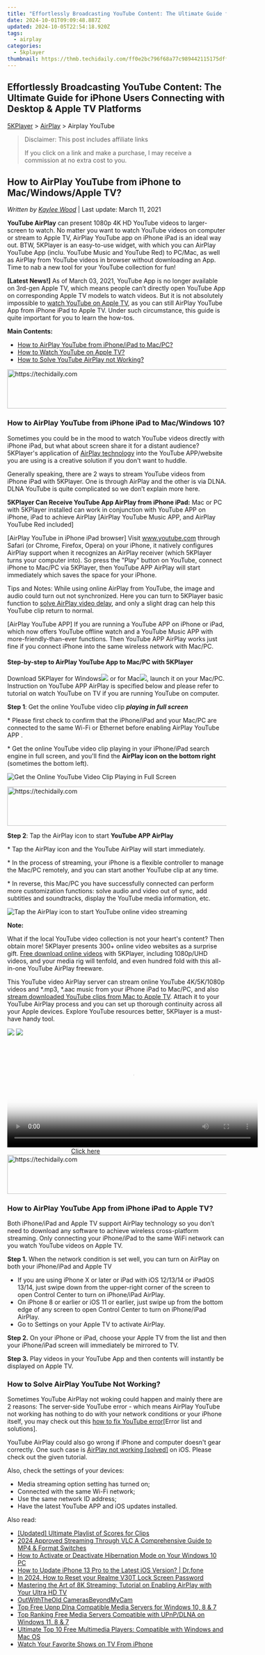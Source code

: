 ```yaml
---
title: "Effortlessly Broadcasting YouTube Content: The Ultimate Guide for iPhone Users Connecting with Desktop & Apple TV Platforms"
date: 2024-10-01T09:09:48.887Z
updated: 2024-10-05T22:54:18.920Z
tags:
  - airplay
categories:
  - 5kplayer
thumbnail: https://thmb.techidaily.com/ff0e2bc796f68a77c989442115175dff38598efbd629d2e9e9c88ebc255585bb.jpg
---
```


## Effortlessly Broadcasting YouTube Content: The Ultimate Guide for iPhone Users Connecting with Desktop & Apple TV Platforms

[5KPlayer](https://tools.techidaily.com/5kplayer/products/) \> [AirPlay](https://tools.techidaily.com/5kplayer/airplay/) \> Airplay YouTube

>  Disclaimer: This post includes affiliate links
>
>  If you click on a link and make a purchase, I may receive a commission at no extra cost to you.
>

## How to AirPlay YouTube from iPhone to Mac/Windows/Apple TV?

 _Written by [Kaylee Wood](https://www.quora.com/profile/Amanda-Hu-21)_ | Last update: March 11, 2021

**YouTube AirPlay** can present 1080p 4K HD YouTube videos to larger-screen to watch. No matter you want to watch YouTube videos on computer or stream to Apple TV, AirPlay YouTube app on iPhone iPad is an ideal way out. BTW, 5KPlayer is an easy-to-use widget, with which you can AirPlay YouTube App (inclu. YouTube Music and YouTube Red) to PC/Mac, as well as AirPlay from YouTube videos in browser without downloading an App. Time to nab a new tool for your YouTube collection for fun!

**\[Latest News!\]** As of March 03, 2021, YouTube App is no longer available on 3rd-gen Apple TV, which means people can’t directly open YouTube App on corresponding Apple TV models to watch videos. But it is not absolutely impossible to [watch YouTube on Apple TV](https://tools.techidaily.com/5kplayer/airplay/), as you can still AirPlay YouTube App from iPhone iPad to Apple TV. Under such circumstance, this guide is quite important for you to learn the how-tos.

**Main Contents:**

* [How to AirPlay YouTube from iPhone/iPad to Mac/PC?](https://tools.techidaily.com/5kplayer/airplay/)
* [How to Watch YouTube on Apple TV?](https://tools.techidaily.com/5kplayer/airplay/)
* [How to Solve YouTube AirPlay not Working?](https://tools.techidaily.com/5kplayer/airplay/)

<!-- affiliate ads begin -->
<a href="https://appsumo.8odi.net/c/5597632/2137394/7443" target="_top" id="2137394">
  <img src="//a.impactradius-go.com/display-ad/7443-2137394" border="0" alt="https://techidaily.com" width="600" height="90"/>
</a>
<img height="0" width="0" src="https://appsumo.8odi.net/i/5597632/2137394/7443" style="position:absolute;visibility:hidden;" border="0" />
<!-- affiliate ads end -->

### How to AirPlay YouTube from iPhone iPad to Mac/Windows 10?

Sometimes you could be in the mood to watch YouTube videos directly with iPhone iPad, but what about screen share it for a distant audience? 5KPlayer's application of [AirPlay technology](https://tools.techidaily.com/5kplayer/airplay/) into the YouTube APP/website you are using is a creative solution if you don't want to huddle.

Generally speaking, there are 2 ways to stream YouTube videos from iPhone iPad with 5KPlayer. One is through AirPlay and the other is via DLNA. DLNA YouTube is quite complicated so we don’t explain more here.

**5KPlayer Can Receive YouTube App AirPlay from iPhone iPad:** Mac or PC with 5KPlayer installed can work in conjunction with YouTube APP on iPhone, iPad to achieve AirPlay \[AirPlay YouTube Music APP, and AirPlay YouTube Red included\]

\[AirPlay YouTube in iPhone iPad browser\] Visit www.youtube.com through Safari (or Chrome, Firefox, Opera) on your iPhone, it natively configures AirPlay support when it recognizes an AirPlay receiver (which 5KPlayer turns your computer into). So press the "Play" button on YouTube, connect iPhone to Mac/PC via 5KPlayer, then YouTube APP AirPlay will start immediately which saves the space for your iPhone.

Tips and Notes: While using online AirPlay from YouTube, the image and audio could turn out not synchronized. Here you can turn to 5KPlayer basic function to [solve AirPlay video delay](https://tools.techidaily.com/5kplayer/airplay/), and only a slight drag can help this YouTube clip return to normal.

\[AirPlay YouTube APP\] If you are running a YouTube APP on iPhone or iPad, which now offers YouTube offline watch and a YouTube Music APP with more-friendly-than-ever functions. Then YouTube APP AirPlay works just fine if you connect iPhone into the same wireless network with Mac/PC.

#### **Step-by-step to AirPlay YouTube App to Mac/PC with 5KPlayer**

Download 5KPlayer for Windows[![](https://www.5kplayer.com/airplay/../software/pic-style/dvd-video/01.png)](https://tools.techidaily.com/5kplayer/products/) or for Mac[![](https://www.5kplayer.com/airplay/../software/pic-style/dvd-video/01.png)](https://tools.techidaily.com/5kplayer/products/), launch it on your Mac/PC. Instruction on YouTube APP AirPlay is specified below and please refer to tutorial on watch YouTube on TV if you are running YouTube on computer.

**Step 1**: Get the online YouTube video clip **_playing in full screen_**

\* Please first check to confirm that the iPhone/iPad and your Mac/PC are connected to the same Wi-Fi or Ethernet before enabling AirPlay YouTube APP .

\* Get the online YouTube video clip playing in your iPhone/iPad search engine in full screen, and you'll find the **AirPlay icon on the bottom right** (sometimes the bottom left).

![Get the Online YouTube Video Clip Playing in Full Screen](https://www.5kplayer.com/airplay/img/5k-airplay-youtube-yxt-040901.jpg) 

<!-- affiliate ads begin -->
<a href="https://appsumo.8odi.net/c/5597632/2049390/7443" target="_top" id="2049390">
  <img src="//a.impactradius-go.com/display-ad/7443-2049390" border="0" alt="https://techidaily.com" width="728" height="90"/>
</a>
<img height="0" width="0" src="https://appsumo.8odi.net/i/5597632/2049390/7443" style="position:absolute;visibility:hidden;" border="0" />
<!-- affiliate ads end -->

**Step 2**: Tap the AirPlay icon to start **YouTube APP AirPlay**

\* Tap the AirPlay icon and the YouTube AirPlay will start immediately.

\* In the process of streaming, your iPhone is a flexible controller to manage the Mac/PC remotely, and you can start another YouTube clip at any time.

\* In reverse, this Mac/PC you have successfully connected can perform more customization functions: solve audio and video out of sync, add subtitles and soundtracks, display the YouTube media information, etc.

![Tap the AirPlay icon to start YouTube online video streaming](https://www.5kplayer.com/airplay/img/5k-airplay-youtube-yxt-040902.jpg) 

**Note:**

What if the local YouTube video collection is not your heart's content? Then obtain more! 5KPlayer presents 300+ online video websites as a surprise gift. [Free download online videos](https://tools.techidaily.com/5kplayer/youtube-download/) with 5KPlayer, including 1080p/UHD videos, and your media rig will tenfold, and even hundred fold with this all-in-one YouTube AirPlay freeware.

This YouTube video AirPlay server can stream online YouTube 4K/5K/1080p videos and \*.mp3, \*.aac music from your iPhone iPad to Mac/PC, and also [stream downloaded YouTube clips from Mac to Apple TV](https://tools.techidaily.com/5kplayer/airplay/). Attach it to your YouTube AirPlay process and you can set up thorough continuity across all your Apple devices. Explore YouTube resources better, 5KPlayer is a must-have handy tool.

[![](https://www.5kplayer.com/airplay/../button/freedownwhitewin.png)](https://tools.techidaily.com/5kplayer/products/) [![](https://www.5kplayer.com/airplay/../button/freedownbackmac.png)](https://tools.techidaily.com/5kplayer/products/) 

<!-- affiliate ads begin -->
<span id="1983549">
					<video width="576" height="240" style="cursor:pointer"
           poster="//a.impactradius-go.com/display-clicktoplayimage/1983549.png"
           onclick="if(!this.playClicked){this.play();this.setAttribute('controls',true);this.playClicked=true;}">
	   <source src="//a.impactradius-go.com/display-ad/22993-1983549">
	   <img src="//a.impactradius-go.com/display-clicktoplayimage/1983549.png" style="border: none; height: 100%; width: 100%; object-fit: contain">
	</video>
	<div style="width:360px;text-align:center"><a href="javascript:window.open(decodeURIComponent('https%3A%2F%2Fhomestyler.sjv.io%2Fc%2F5597632%2F1983549%2F22993'), '_blank');void(0);">Click here</a></div>
</span>
<img height="0" width="0" src="https://imp.pxf.io/i/5597632/1983549/22993" style="position:absolute;visibility:hidden;" border="0" />
<!-- affiliate ads end -->

<!-- affiliate ads begin -->
<a href="https://appsumo.8odi.net/c/5597632/2151882/7443" target="_top" id="2151882">
  <img src="//a.impactradius-go.com/display-ad/7443-2151882" border="0" alt="https://techidaily.com" width="600" height="90"/>
</a>
<img height="0" width="0" src="https://appsumo.8odi.net/i/5597632/2151882/7443" style="position:absolute;visibility:hidden;" border="0" />
<!-- affiliate ads end -->

### How to AirPlay YouTube App from iPhone iPad to Apple TV?

Both iPhone/iPad and Apple TV support AirPlay technology so you don’t need to download any software to achieve wireless cross-platform streaming. Only connecting your iPhone/iPad to the same WiFi network can you watch YouTube videos on Apple TV.

**Step 1.** When the network condition is set well, you can turn on AirPlay on both your iPhone/iPad and Apple TV

* If you are using iPhone X or later or iPad with iOS 12/13/14 or iPadOS 13/14, just swipe down from the upper-right corner of the screen to open Control Center to turn on iPhone/iPad AirPlay.
* On iPhone 8 or earlier or iOS 11 or earlier, just swipe up from the bottom edge of any screen to open Control Center to turn on iPhone/iPad AirPlay.
* Go to Settings on your Apple TV to activate AirPlay.

**Step 2.** On your iPhone or iPad, choose your Apple TV from the list and then your iPhone/iPad screen will immediately be mirrored to TV.

**Step 3.** Play videos in your YouTube App and then contents will instantly be displayed on Apple TV.

### How to Solve AirPlay YouTube Not Working?

Sometimes YouTube AirPlay not woking could happen and mainly there are 2 reasons: The server-side YouTube error - which means AirPlay YouTube not working has nothing to do with your network conditions or your iPhone itself, you may check out this [how to fix YouTube error](https://tools.techidaily.com/5kplayer/youtube-download/)\[Error list and solutions\].

YouTube AirPlay could also go wrong if iPhone and computer doesn't gear correctly. One such case is [AirPlay not working \[solved\]](https://tools.techidaily.com/5kplayer/airplay/) on iOS. Please check out the given tutorial.

Also, check the settings of your devices:

* Media streaming option setting has turned on;
* Connected with the same Wi-Fi network;
* Use the same network ID address;
* Have the latest YouTube APP and iOS updates installed.

<ins class="adsbygoogle"
     style="display:block"
     data-ad-format="autorelaxed"
     data-ad-client="ca-pub-7571918770474297"
     data-ad-slot="1223367746"></ins>

<ins class="adsbygoogle"
     style="display:block"
     data-ad-client="ca-pub-7571918770474297"
     data-ad-slot="8358498916"
     data-ad-format="auto"
     data-full-width-responsive="true"></ins>

<span class="atpl-alsoreadstyle">Also read:</span>
<div><ul>
<li><a href="https://some-approaches.techidaily.com/updated-ultimate-playlist-of-scores-for-clips/"><u>[Updated] Ultimate Playlist of Scores for Clips</u></a></li>
<li><a href="https://some-approaches.techidaily.com/2024-approved-streaming-through-vlc-a-comprehensive-guide-to-mp4-and-format-switches/"><u>2024 Approved Streaming Through VLC A Comprehensive Guide to MP4 & Format Switches</u></a></li>
<li><a href="https://techidaily.com/how-to-activate-or-deactivate-hibernation-mode-on-your-windows-10-pc/"><u>How to Activate or Deactivate Hibernation Mode on Your Windows 10 PC</u></a></li>
<li><a href="https://review-topics.techidaily.com/how-to-update-iphone-13-pro-to-the-latest-ios-version-drfone-by-drfone-ios-system-repair-ios-system-repair/"><u>How to Update iPhone 13 Pro to the Latest iOS Version? | Dr.fone</u></a></li>
<li><a href="https://easy-unlock-android.techidaily.com/in-2024-how-to-reset-your-realme-v30t-lock-screen-password-by-drfone-android/"><u>In 2024, How to Reset your Realme V30T Lock Screen Password</u></a></li>
<li><a href="https://media-tips.techidaily.com/mastering-the-art-of-8k-streaming-tutorial-on-enabling-airplay-with-your-ultra-hd-tv/"><u>Mastering the Art of 8K Streaming: Tutorial on Enabling AirPlay with Your Ultra HD TV</u></a></li>
<li><a href="https://video-screen-grab.techidaily.com/outwiththeold-camerasbeyondmycam/"><u>OutWithTheOld CamerasBeyondMyCam</u></a></li>
<li><a href="https://media-tips.techidaily.com/top-free-upnp-dlna-compatible-media-servers-for-windows-10-8-and-7/"><u>Top Free Upnp Dlna Compatible Media Servers for Windows 10, 8 & 7</u></a></li>
<li><a href="https://media-tips.techidaily.com/top-ranking-free-media-servers-compatible-with-upnpdlna-on-windows-11-8-and-7/"><u>Top Ranking Free Media Servers Compatible with UPnP/DLNA on Windows 11, 8 & 7</u></a></li>
<li><a href="https://media-tips.techidaily.com/ultimate-top-10-free-multimedia-players-compatible-with-windows-and-mac-os/"><u>Ultimate Top 10 Free Multimedia Players: Compatible with Windows and Mac OS</u></a></li>
<li><a href="https://media-tips.techidaily.com/watch-your-favorite-shows-on-tv-from-iphone/"><u>Watch Your Favorite Shows on TV From iPhone</u></a></li>
</ul></div>

